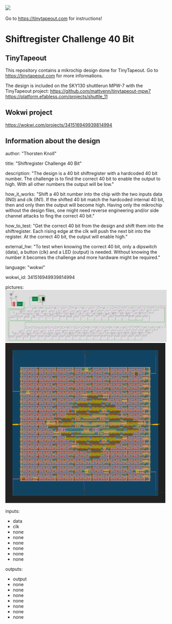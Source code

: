 ![](../../workflows/wokwi/badge.svg)

Go to https://tinytapeout.com for instructions!

# Shiftregister Challenge 40 Bit

## TinyTapeout

This repository contains a mikrochip design done for TinyTapeout.
Go to https://tinytapeout.com for more informations.

The design is included on the SKY130 shuttlerun MPW-7 with the TinyTapeout project:
https://github.com/mattvenn/tinytapeout-mpw7
https://platform.efabless.com/projects/shuttle_11

## Wokwi project

https://wokwi.com/projects/341516949939814994

## Information about the design

author:       "Thorsten Knoll"

title:        "Shiftregister Challenge 40 Bit"

description:  "The design is a 40 bit shiftregister with a hardcoded 40 bit number. The challenge is to find the correct 40 bit to enable the output to high. With all other numbers the output will be low."

how_it_works: "Shift a 40 bit number into the chip with the two inputs data (IN0) and clk (IN1). If the shifted 40 bit match the hardcoded internal 40 bit, then and only then the output will become high. Having only the mikrochip without the design files, one might need reverse engineering and/or side channel attacks to fing the correct 40 bit."

how_to_test:  "Get the correct 40 bit from the design and shift them into the shiftregister. Each rising edge at the clk will push the next bit into the register. At the correct 40 bit, the output will enable high."

external_hw:  "To test when knowing the correct 40 bit, only a dipswitch (data), a button (clk) and a LED (output) is needed. Without knowing the number it becomes the challenge and more hardware might be required."

language:     "wokwi"

wokwi_id:     341516949939814994

pictures:      
<img src=shiftregister_challenge.png>
<img src=shiftregister_challenge_gds_render.png>

inputs:
  - data
  - clk
  - none
  - none
  - none
  - none
  - none
  - none

outputs:
  - output
  - none
  - none
  - none
  - none
  - none
  - none
  - none
